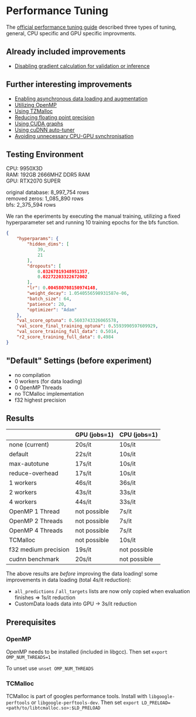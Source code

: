# Performance Tuning

The [official performance tuning guide](https://docs.pytorch.org/tutorials/recipes/recipes/tuning_guide.html) described three types of tuning, general, CPU specific and GPU specific improvments.

## Already included improvements

- [Disabling gradient calculation for validation or inference](https://docs.pytorch.org/tutorials/recipes/recipes/tuning_guide.html#disable-gradient-calculation-for-validation-or-inference)

## Further interesting improvements

- [Enabling asynchronous data loading and augmentation](https://docs.pytorch.org/tutorials/recipes/recipes/tuning_guide.html#enable-asynchronous-data-loading-and-augmentation)
- [Utilizing OpenMP](https://docs.pytorch.org/tutorials/recipes/recipes/tuning_guide.html#utilize-openmp)
- [Using TZMalloc](https://docs.pytorch.org/tutorials/recipes/recipes/tuning_guide.html#utilize-openmp)
- [Reducing floating point precision](https://docs.pytorch.org/tutorials/recipes/recipes/tuning_guide.html#enable-tensor-cores)
- [Using CUDA graphs](https://docs.pytorch.org/tutorials/recipes/recipes/tuning_guide.html#use-cuda-graphs)
- [Using cuDNN auto-tuner](https://docs.pytorch.org/tutorials/recipes/recipes/tuning_guide.html#use-cuda-graphs)
- [Avoiding unnecessary CPU-GPU synchronisation](https://docs.pytorch.org/tutorials/recipes/recipes/tuning_guide.html#avoid-unnecessary-cpu-gpu-synchronization)

## Testing Environment

CPU: 9950X3D \
RAM: 192GB 2666MHZ DDR5 RAM \
GPU: RTX2070 SUPER

original database: 8_997_754 rows \
removed zeros: 1_085_890 rows \
bfs: 2_375_594 rows

We ran the eperiments by executing the manual training, utilizing a fixed hyperparameter set and running 10 training epochs for the bfs function.

```json
{
    "hyperparams": {
        "hidden_dims": [
            39,
            21
        ],
        "dropouts": [
            0.03267819348951357,
            0.02272203322672002
        ],
        "lr": 0.004580708150974148,
        "weight_decay": 1.0540556598931587e-06,
        "batch_size": 64,
        "patience": 20,
        "optimizer": "Adam"
    },
    "val_score_optuna": 0.5603743326065578,
    "val_score_final_training_optuna": 0.5593990597609929,
    "val_score_training_full_data": 0.5014,
    "r2_score_training_full_data": 0.4984
}
```

## "Default" Settings (before experiment)

- no compilation
- 0 workers (for data loading)
- 0 OpenMP Threads
- no TCMalloc implementation
- f32 highest precision

## Results

|                  | GPU (jobs=1)  | CPU (jobs=1)  |
|------------------|---------------|---------------|
| none (current)   | 20s/it        | 10s/it        |
| default          | 22s/it        | 10s/it        |
| max-autotune     | 17s/it        | 10s/it        |
| reduce-overhead  | 17s/it        | 10s/it        |
| 1 workers        | 46s/it        | 36s/it        |
| 2 workers        | 43s/it        | 33s/it        |
| 4 workers        | 44s/it        | 33s/it        |
| OpenMP 1 Thread  | not possible  | 7s/it         |
| OpenMP 2 Threads | not possible  | 7s/it         |
| OpenMP 4 Threads | not possible  | 7s/it         |
| TCMalloc         | not possible  | 10s/it        |
| f32 medium precision | 19s/it    | not possible  |
| cudnn benchmark  | 20s/it        | not possible  |

The above results are *before* improving the data loading!
some improvements in data loading (total 4s/it reduction):

- `all_predictions` / `all_targets` lists are now only copied when evaluation finishes => 1s/it reduction
- CustomData loads data into GPU -> 3s/it reduction


## Prerequisites

### OpenMP

OpenMP needs to be installed (included in libgcc). Then set `export OMP_NUM_THREADS=1`

To unset use `unset OMP_NUM_THREADS`

### TCMalloc

TCMalloc is part of googles performance tools. Install with `libgoogle-perftools` or `libgoogle-perftools-dev`.
Then set `export LD_PRELOAD=<path/to/libtcmalloc.so>:$LD_PRELOAD`